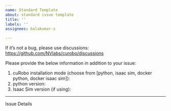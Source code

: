 ```yaml
---
name: Standard Template
about: standard issue template
title: ''
labels: ''
assignees: balakumar-s

---
```


If it’s not a bug, please use discussions: https://github.com/NVlabs/curobo/discussions

Please provide the below information in addition to your issue:

1. cuRobo installation mode (choose from [python, isaac sim, docker python, docker isaac sim]):
2. python version:
3. Isaac Sim version (if using): 


------
Issue Details

